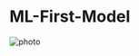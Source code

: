 # ML-First-Model
![photo](https://github.com/sevketugurel/ML-First-Model/assets/118289177/a8cda466-26d0-44a9-ac05-b003e48d2a2a)
